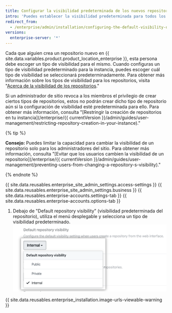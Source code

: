 ```yaml
---
title: Configurar la visibilidad predeterminada de los nuevos repositorios en tu aparato
intro: 'Puedes establecer la visibilidad predeterminada para todos los repositorios nuevos creados a través de la interfaz web en tu aparato {{ site.data.variables.product.prodname_ghe_server }} para que sean privados o públicos.'
redirect_from:
  - /enterprise/admin/installation/configuring-the-default-visibility-of-new-repositories-on-your-appliance
versions:
  enterprise-server: '*'
---
```


Cada que alguien crea un repositorio nuevo en {{ site.data.variables.product.product_location_enterprise }}, esta persona debe escoger un tipo de visibilidad para el mismo. Cuando configuras un tipo de visibilidad predeterminado para la instancia, puedes escoger cuál tipo de visibilidad se seleccionará predeterminadamente. Para obtener más información sobre los tipos de visibilidad para los repositorios, visita "[Acerca de la visibilidad de los repositorios](/github/creating-cloning-and-archiving-repositories/about-repository-visibility)."

Si un administrador de sitio revoca a los miembros el privilegio de crear ciertos tipos de repositorios, estos no podrán crear dicho tipo de repositorio aún si la configuración de visibilidad esté predeterminada para ello. Para obtener más información, consulta "[Restringir la creación de repositorios en tu instancia](/enterprise/{{ currentVersion }}/admin/guides/user-management/restricting-repository-creation-in-your-instance)."

{% tip %}

**Consejo:** Puedes limitar la capacidad para cambiar la visibilidad de un repositorio solo para los administradores del sitio. Para obtener más información, consulta "[Evitar que los usuarios cambien la visibilidad de un repositorio](/enterprise/{{ currentVersion }}/admin/guides/user-management/preventing-users-from-changing-a-repository-s-visibility)."

{% endnote %}

{{ site.data.reusables.enterprise_site_admin_settings.access-settings }}
{{ site.data.reusables.enterprise_site_admin_settings.business }}
{{ site.data.reusables.enterprise-accounts.settings-tab }}
{{ site.data.reusables.enterprise-accounts.options-tab }}
1. Debajo de "Default repository visibility" (visibilidad predeterminada del repositorio), utiliza el menú desplegable y selecciona un tipo de visibilidad predeterminado. ![Menú desplegable para elegir la visibilidad de repositorios predeterminada para tu instancia](/assets/images/enterprise/site-admin-settings/default-repository-visibility-settings.png)

{{ site.data.reusables.enterprise_installation.image-urls-viewable-warning }}
